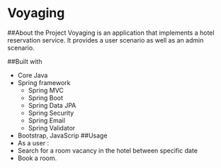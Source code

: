 # Voyaging
##About the Project
Voyaging is an application that implements a hotel reservation service. It provides a user scenario as well as an admin scenario.

##Built with
- Core Java
- Spring framework
  - Spring MVC
  - Spring Boot
  - Spring Data JPA
  - Spring Security
  - Spring Email
  - Spring Validator
- Bootstrap, JavaScrip
##Usage
- As a user :
-  Search for a room vacancy in the hotel between specific date
-  Book a room.
 
